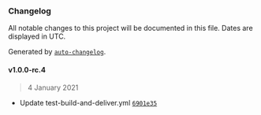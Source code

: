 ### Changelog

All notable changes to this project will be documented in this file. Dates are displayed in UTC.

Generated by [`auto-changelog`](https://github.com/CookPete/auto-changelog).

#### v1.0.0-rc.4

> 4 January 2021

- Update test-build-and-deliver.yml [`6901e35`](https://github.com/deleonio/kopfrechentrainer/commit/6901e35fd05f9ac7d6fd0af052fd94af2273c01d)
